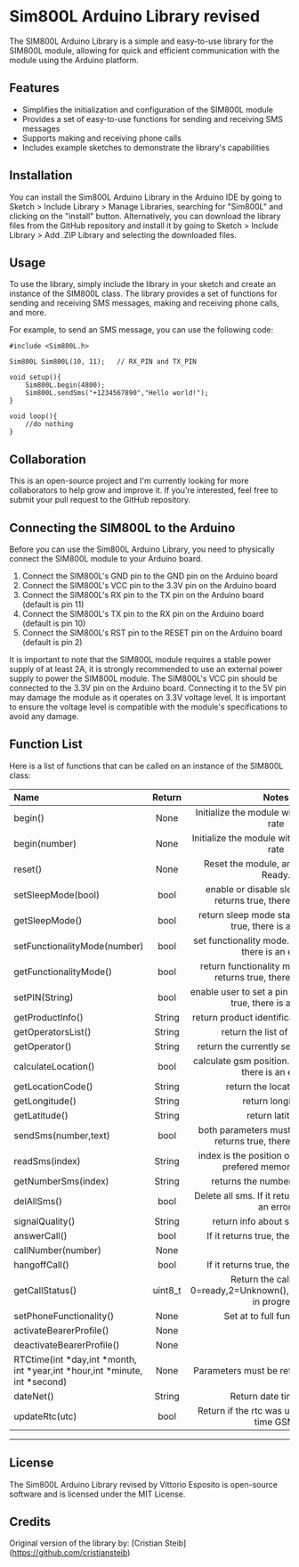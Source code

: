 Sim800L Arduino Library revised
=====

The SIM800L Arduino Library is a simple and easy-to-use library for the SIM800L module, allowing for quick and efficient communication with the module using the Arduino platform.


Features
---

* Simplifies the initialization and configuration of the SIM800L module
* Provides a set of easy-to-use functions for sending and receiving SMS messages
* Supports making and receiving phone calls
* Includes example sketches to demonstrate the library's capabilities


Installation
---

You can install the Sim800L Arduino Library in the Arduino IDE by going to Sketch > Include Library > Manage Libraries, searching for "Sim800L" and clicking on the "install" button.
Alternatively, you can download the library files from the GitHub repository and install it by going to Sketch > Include Library > Add .ZIP Library and selecting the downloaded files.


Usage
---

To use the library, simply include the library in your sketch and create an instance of the SIM800L class. The library provides a set of functions for sending and receiving SMS messages, making and receiving phone calls, and more.

For example, to send an SMS message, you can use the following code:
```
#include <Sim800L.h>

Sim800L Sim800L(10, 11);   // RX_PIN and TX_PIN

void setup(){
	Sim800L.begin(4800); 			
	Sim800L.sendSms("+1234567890","Hello world!");
}

void loop(){
	//do nothing
}
```



Collaboration
---

This is an open-source project and I'm currently looking for more collaborators to help grow and improve it. If you're interested, feel free to submit your pull request to the GitHub repository.


Connecting the SIM800L to the Arduino
---

Before you can use the Sim800L Arduino Library, you need to physically connect the SIM800L module to your Arduino board.

1. Connect the SIM800L's GND pin to the GND pin on the Arduino board
2. Connect the SIM800L's VCC pin to the 3.3V pin on the Arduino board
3. Connect the SIM800L's RX pin to the TX pin on the Arduino board (default is pin 11)
4. Connect the SIM800L's TX pin to the RX pin on the Arduino board (default is pin 10)
5. Connect the SIM800L's RST pin to the RESET pin on the Arduino board (default is pin 2)

It is important to note that the SIM800L module requires a stable power supply of at least 2A, it is strongly recommended to use an external power supply to power the SIM800L module.
The SIM800L's VCC pin should be connected to the 3.3V pin on the Arduino board. Connecting it to the 5V pin may damage the module as it operates on 3.3V voltage level. It is important to ensure the voltage level is compatible with the module's specifications to avoid any damage.


Function List
---

Here is a list of functions that can be called on an instance of the SIM800L class:

Name|Return|Notes
:-------|:-------:|:-----------------------------------------------:|
begin()|None|Initialize the module with a defalt baud rate
begin(number)|None|Initialize the module with a custom baud rate
reset()|None|Reset the module, and wait to Sms Ready.
setSleepMode(bool)|bool|enable or disable sleep mode. If it returns true, there is an error.
getSleepMode()|bool|return sleep mode status. If it returns true, there is an error.
setFunctionalityMode(number)|bool|set functionality mode. If it returns true, there is an error.
getFunctionalityMode()|bool|return functionality mode status. If it returns true, there is an error.
setPIN(String)|bool|enable user to set a pin code. If it returns true, there is an error.
getProductInfo()|String|return product identification information
getOperatorsList()|String|return the list of operators
getOperator()|String|return the currently selected operator
calculateLocation()|bool|calculate gsm position. If it returns true, there is an error.
getLocationCode()|String|return the location code
getLongitude()|String|return longitude
getLatitude()|String|return latitude
sendSms(number,text)|bool|both parameters must be Strings. If it returns true, there is an error.
readSms(index)|String|index is the position of the sms in the prefered memory storage
getNumberSms(index)|String|returns the number of the sms.
delAllSms()|bool|Delete all sms. If it returns true, there is an error.
signalQuality()|String|return info about signal quality
answerCall()|bool| If it returns true, there is an error.
callNumber(number)|None|
hangoffCall()|bool| If it returns true, there is an error.
getCallStatus()|uint8_t|Return the call status, 0=ready,2=Unknown(),3=Ringing,4=Call in progress
setPhoneFunctionality()|None|Set at to full functionality 
activateBearerProfile()|None|
deactivateBearerProfile()|None|
RTCtime(int *day,int *month, int *year,int *hour,int *minute, int *second)|None| Parameters must be reference ex: &day
dateNet()|String|Return date time GSM
updateRtc(utc)|bool|Return if the rtc was update with date time GSM. 
____________________________________________________________________________________



License
---

The Sim800L Arduino Library revised by Vittorio Esposito is open-source software and is licensed under the MIT License.


Credits
---

Original version of the library by:   [Cristian Steib] (https://github.com/cristiansteib)
